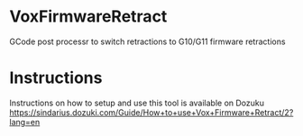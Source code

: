 # VoxFirmwareRetract
 GCode post processr to switch retractions to G10/G11 firmware retractions


# Instructions
Instructions on how to setup and use this tool is available on Dozuku
https://sindarius.dozuki.com/Guide/How+to+use+Vox+Firmware+Retract/2?lang=en
